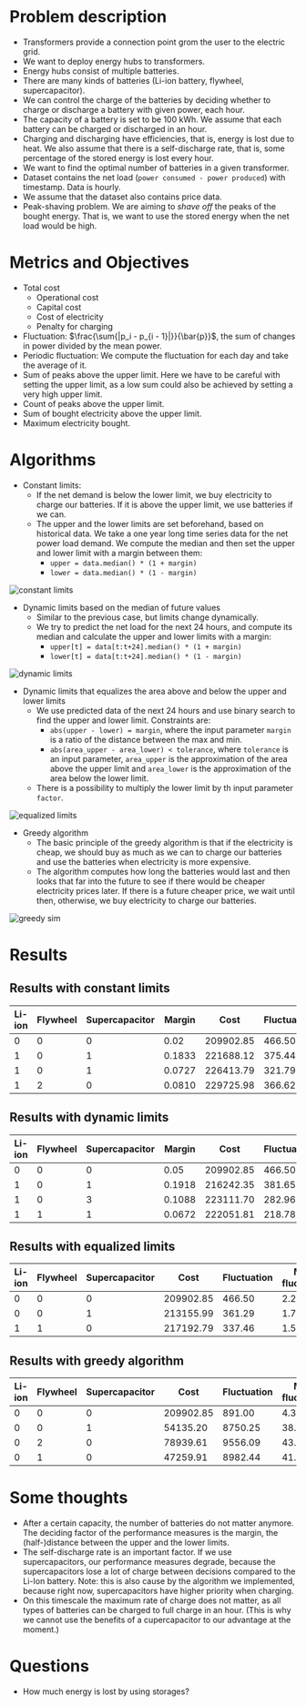 # Problem description
* Transformers provide a connection point grom the user to the electric grid.
* We want to deploy energy hubs to transformers.
* Energy hubs consist of multiple batteries.
* There are many kinds of batteries (Li-ion battery, flywheel, supercapacitor).
* We can control the charge of the batteries by deciding whether to charge or discharge a battery with given power, each hour.
* The capacity of a battery is set to be 100 kWh. We assume that each battery can be charged or discharged in an hour.
* Charging and discharging have efficiencies, that is, energy is lost due to heat. We also assume that there is a self-discharge rate, that is, some percentage of the stored energy is lost every hour.
* We want to find the optimal number of batteries in a given transformer.
* Dataset contains the net load (`power consumed - power produced`) with timestamp. Data is hourly.
* We assume that the dataset also contains price data.
* Peak-shaving problem. We are aiming to _shave off_ the peaks of the bought energy. That is, we want to use the stored energy when the net load would be high.

# Metrics and Objectives
* Total cost
  * Operational cost
  * Capital cost
  * Cost of electricity
  * Penalty for charging
* Fluctuation: $\frac{\sum{|p_i - p_{i - 1}|}}{\bar{p}}$, the sum of changes in power divided by the mean power.
* Periodic fluctuation: We compute the fluctuation for each day and take the average of it.
* Sum of peaks above the upper limit. Here we have to be careful with setting the upper limit, as a low sum could also be achieved by setting a very high upper limit.
* Count of peaks above the upper limit.
* Sum of bought electricity above the upper limit.
* Maximum electricity bought.

# Algorithms
* Constant limits:
  * If the net demand is below the lower limit, we buy electricity to charge our batteries. If it is above the upper limit, we use batteries if we can.
  * The upper and the lower limits are set beforehand, based on historical data. We take a one year long time series data for the net power load demand. We compute the median and then set the upper and lower limit with a margin between them:
    * `upper = data.median() * (1 + margin)`
    * `lower = data.median() * (1 - margin)`

![constant limits](figures/ConstLimPeakShaveSim.png)

* Dynamic limits based on the median of future values
  * Similar to the previous case, but limits change dynamically.
  * We try to predict the net load for the next 24 hours, and compute its median and calculate the upper and lower limits with a margin:
    * `upper[t] = data[t:t+24].median() * (1 + margin)`
    * `lower[t] = data[t:t+24].median() * (1 - margin)`

![dynamic limits](figures/DynamicLimPeakShaveSim.png)

* Dynamic limits that equalizes the area above and below the upper and lower limits
  * We use predicted data of the next 24 hours and use binary search to find the upper and lower limit. Constraints are:
    * `abs(upper - lower) = margin`, where the input parameter `margin` is a ratio of the distance between the max and min.
    * `abs(area_upper - area_lower) < tolerance`, where `tolerance` is an input parameter, `area_upper` is the approximation of the area above the upper limit and `area_lower` is the approximation of the area below the lower limit.
  * There is a possibility to multiply the lower limit by th input parameter `factor`. 
  
![equalized limits](figures/EqualizedLimPeakShaveSim.png)

* Greedy algorithm
  * The basic principle of the greedy algorithm is that if the electricity is cheap, we should buy as much as we can to charge our batteries and use the batteries when electricity is more expensive.
  * The algorithm computes how long the batteries would last and then looks that far into the future to see if there would be cheaper electricity prices later. If there is a future cheaper price, we wait until then, otherwise, we buy electricity to charge our batteries.

![greedy sim](figures/GreedySim.png)

# Results

## Results with constant limits

| Li-ion | Flywheel | Supercapacitor | Margin |    Cost   | Fluctuation | Mean fluctuation | Peak sum | Peak count |
|--------|----------|----------------|--------|-----------|-------------|------------------|----------|------------|
|   0    |     0    |        0       | 0.02   | 209902.85 |   466.50    |       2.22       |  3979.86 |    205     |
|   1    |     0    |        1       | 0.1833 | 221688.12 |   375.44    |       1.72       |  1879.41 |    118     |
|   1    |     0    |        1       | 0.0727 | 226413.79 |   321.79    |       1.49       |  2650.39 |    122     |
|   1    |     2    |        0       | 0.0810 | 229725.98 |   366.62    |       1.75       |  2447.16 |    112     |

## Results with dynamic limits

| Li-ion | Flywheel | Supercapacitor | Margin |    Cost   | Fluctuation | Mean fluctuation | Peak sum | Peak count |
|--------|----------|----------------|--------|-----------|-------------|------------------|----------|------------|
|   0    |     0    |        0       | 0.05   | 209902.85 |   466.50    |       2.22       | 3462.94  |    234     |
|   1    |     0    |        1       | 0.1918 | 216242.35 |   381.65    |       1.78       |  825.56  |    114     |
|   1    |     0    |        3       | 0.1088 | 223111.70 |   282.96    |       1.31       | 1281.14  |    131     |
|   1    |     1    |        1       | 0.0672 | 222051.81 |   218.78    |       1.02       | 1529.34  |    133     |

## Results with equalized limits

| Li-ion | Flywheel | Supercapacitor |    Cost   | Fluctuation | Mean fluctuation | Peak sum | Peak count |
|--------|----------|----------------|-----------|-------------|------------------|----------|------------|
|   0    |     0    |        0       | 209902.85 |    466.50   |       2.22       |  1820.35 |    227     |
|   0    |     0    |        1       | 213155.99 |    361.29   |       1.70       |   956.76 |    168     |
|   1    |     1    |        0       | 217192.79 |    337.46   |       1.59       |   299.18 |     69     |

## Results with greedy algorithm

| Li-ion | Flywheel | Supercapacitor |    Cost   | Fluctuation | Mean fluctuation |
|--------|----------|----------------|-----------|-------------|------------------|
|   0    |     0    |        0       | 209902.85 |    891.00   |       4.36       |
|   0    |     0    |        1       |  54135.20 |   8750.25   |      38.99       |
|   0    |     2    |        0       |  78939.61 |   9556.09   |      43.92       |
|   0    |     1    |        0       |  47259.91 |   8982.44   |      41.38       |

# Some thoughts

* After a certain capacity, the number of batteries do not matter anymore. The deciding factor of the performance measures is the margin, the (half-)distance between the upper and the lower limits.
* The self-discharge rate is an important factor. If we use supercapacitors, our performance measures degrade, because the supercapacitors lose a lot of charge between decisions compared to the Li-Ion battery. Note: this is also cause by the algorithm we implemented, because right now, supercapacitors have higher priority when charging.
* On this timescale the maximum rate of charge does not matter, as all types of batteries can be charged to full charge in an hour. (This is why we cannot use the benefits of a cupercapacitor to our advantage at the moment.)

# Questions
* How much energy is lost by using storages?